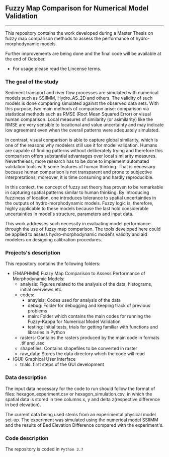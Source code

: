 ## Fuzzy Map Comparison for Numerical Model Validation 
---
This repository contains the work developed during a Master Thesis on fuzzy map comparison methods to assess the performance of hydro-morphodynamic models.

Further improvements are being done and the final code will be available
at the end of October. 

- For usage please read the Lincense terms.

### The goal of the study

Sediment transport and river flow processes are simulated with numerical models such as SSIIMM, 
Hydro_AS_2D and others. The validity of such models is done comparing simulated against the observed data sets. 
With this purpose, two main methods of comparison arise: comparison via statistical methods such as RMSE 
(Root Mean Squared Error) or visual human comparison. Local measures of similarity (or asimilarity) like the RMSE are very 
sensible to locational and value uncertainty and may indicate low agreement even when the overall patterns were adequately 
simulated. 

In contrast, visual comparison is able to capture global similarity, which is one of the reasons why modelers still
use it for model validation. Humans are capable of finding patterns without deliberately trying and therefore this comparison offers 
substantial advantages over local similarity measures. Nevertheless, more research has to be done to implement automated validation tools 
with some features of human thinking. That is necessary because human comparison is not transparent and prone to subjective interpretations; 
moreover, it is time consuming and hardly reproducible.

In this context, the concept of fuzzy set theory has proven to be remarkable in capturing spatial patterns similar to human thinking.
By introducing fuzziness of location, one introduces tolerance to spatial uncertainties in the outputs of hydro-morphodynamic models. 
Fuzzy logic is, therefore, highly applicable to these models because the last hold considerable uncertainties in model's structure, 
parameters and input data.

This work addresses such necessity in evaluating model performance through the use of fuzzy map comparison. The tools developed here
could be applied to assess hydro-morphodynamic model's validity and aid modelers on designing calibration procedures.


### Projects's description

This repository contains the following folders:
- (FMAPHMM) Fuzzy Map Comparison to Assess Performance of Morphodynamic Models:
	- analysis: Figures related to the analysis of the data, histograms, initial overviews etc.
	- codes: 
		- anaylsis: Codes used for analysis of the data 
		- debug: Folder for debugging and keeping track of previous problems
		- main: Folder which contains the main codes for running the Fuzzy-Kappa for Numerical Model Validation
		- testing: Initial tests, trials for getting familiar with functions and libraries in Python
	- rasters: Contains the rasters produced by the main code in formats .tif and .asc
	- shapefiles: Contains shapefiles to be converted in raster
	- raw_data: Stores the data directory which the code will read
- (GUI) Graphical User Interface
	- trials: first steps of the GUI development

### Data description

The input data necessary for the code to run should follow the format of files:
hexagon_experiment.csv or hexagon_simulation.csv, in which the spatial data is stored 
in tree columns x, y and delta z(respective difference in bed elevation).

The current data being used stems from an experimental physical model set-up. The experiment was simulated using the
numerical model SSIIMM and the results of Bed Elevation Difference compared with the experiment's.

### Code description

The repository is coded in  ``Python 3.7`` 


